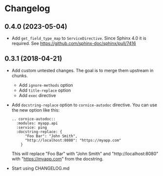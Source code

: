 Changelog
=========


0.4.0 (2023-05-04)
------------------

- Add `get_field_type_map` to `ServiceDirective`. Since Sphinx 4.0 it is required.
  See https://github.com/sphinx-doc/sphinx/pull/7416


0.3.1 (2018-04-21)
------------------

- Add custom untested changes. The goal is to merge them upstream in chunks.
  - Add `ignore-methods` option
  - Add `title-replace` option
  - Add `exec` directive

- Add `docstring-replace` option to `cornice-autodoc` directive.
  You can use the new option like this:

  ```
  .. cornice-autodoc::
    :modules: myapp.api
    :service: ping
    :docstring-replace: {
        "Foo Bar": "John Smith",
        "http://localhost:8080": "https://myapp.com"
      }
  ```

  This will replace "Foo Bar" with "John Smith" and "http://localhost:8080"
  with "https://myapp.com" from the docstring.

- Start using CHANGELOG.md
